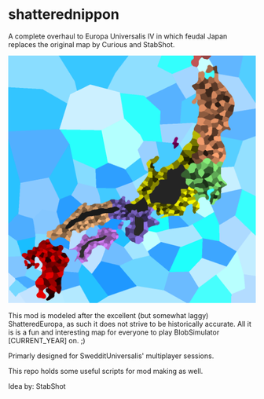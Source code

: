 # shatterednippon
A complete overhaul to Europa Universalis IV in which feudal Japan replaces the original map by Curious and StabShot.

![alt tag](https://raw.githubusercontent.com/CuriouslyCurious/shatterednippon/master/shatterednippon/map/provinces.bmp)

This mod is modeled after the excellent (but somewhat laggy) ShatteredEuropa, as such it does not strive to be historically accurate. All it is is a fun and interesting map for everyone to play BlobSimulator [CURRENT_YEAR] on. ;)

Primarly designed for SwedditUniversalis' multiplayer sessions.

This repo holds some useful scripts for mod making as well.

Idea by: StabShot
